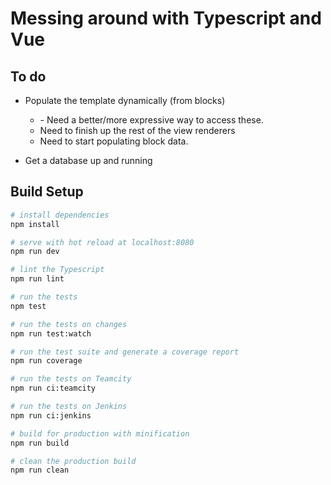 # Messing around with Typescript and Vue


## To do

- Populate the template dynamically (from blocks)

    - <v-view-renderer :block="template.rows[0][0]"></v-view-renderer> - Need a better/more expressive way to access these.
    - Need to finish up the rest of the view renderers
    - Need to start populating block data.
    
- Get a database up and running



## Build Setup

``` bash
# install dependencies
npm install

# serve with hot reload at localhost:8080
npm run dev

# lint the Typescript
npm run lint

# run the tests
npm test

# run the tests on changes
npm run test:watch

# run the test suite and generate a coverage report
npm run coverage

# run the tests on Teamcity
npm run ci:teamcity

# run the tests on Jenkins
npm run ci:jenkins

# build for production with minification
npm run build

# clean the production build
npm run clean
```

